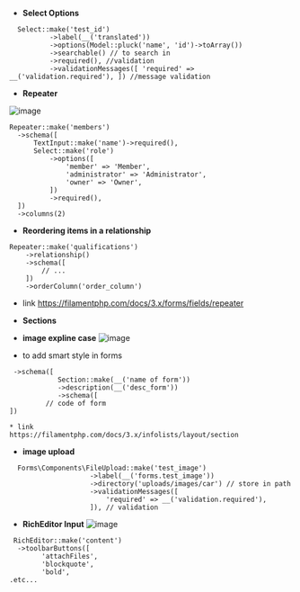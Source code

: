 
* **Select Options** 

```
  Select::make('test_id')
          ->label(__('translated'))
          ->options(Model::pluck('name', 'id')->toArray())
          ->searchable() // to search in 
          ->required(), //validation 
          ->validationMessages([ 'required' => __('validation.required'), ]) //message validation 
```


* **Repeater**

![image](https://github.com/user-attachments/assets/48d42816-85ef-489e-9e93-3fd36f7197e3)


  ```
 Repeater::make('members')
    ->schema([
        TextInput::make('name')->required(),
        Select::make('role')
            ->options([
                'member' => 'Member',
                'administrator' => 'Administrator',
                'owner' => 'Owner',
            ])
            ->required(),
    ])
    ->columns(2)
```
* **Reordering items in a relationship**
```
Repeater::make('qualifications')
    ->relationship()
    ->schema([
        // ...
    ])
    ->orderColumn('order_column')
```
* link
https://filamentphp.com/docs/3.x/forms/fields/repeater

* **Sections**
* **image expline case**
  ![image](https://github.com/user-attachments/assets/a74c9a52-17f2-43b2-a91e-17393b53cce5)

* to add smart style in forms 
```
 ->schema([
            Section::make(__('name of form'))
            ->description(__('desc_form'))
            ->schema([
         // code of form 
])

* link
https://filamentphp.com/docs/3.x/infolists/layout/section
```

* **image upload**
```
  Forms\Components\FileUpload::make('test_image')
                    ->label(__('forms.test_image')) 
                    ->directory('uploads/images/car') // store in path
                    ->validationMessages([
                        'required' => __('validation.required'),
                    ]), // validation 
```

* **RichEditor Input** 
![image](https://github.com/user-attachments/assets/89083c7d-e90b-4285-a783-a7fd09d3cb3f)
```
 RichEditor::make('content')
  ->toolbarButtons([
        'attachFiles',
        'blockquote',
        'bold',
.etc...
```










